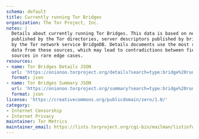 ```yaml
---
schema: default
title: Currently running Tor Bridges
organization: The Tor Project, Inc.
notes: |
  Details about currently running Tor Bridges. This data is based on network statuses
  published by the Tor directories, server descriptors published by bridges, and data published
  by the Tor network service BridgeDB. Details documents use the most recently published
  data from these sources, which may lead to contradictions between fields based on different
  sources in rare edge cases.
resources:
- name: Tor Bridges Details JSON
  url: 'https://onionoo.torproject.org/details?search=type:bridge%20running:true'
  format: json
- name: Tor Bridges Summary JSON
  url: 'https://onionoo.torproject.org/summary?search=type:bridge%20running:true'
  format: json
license: 'https://creativecommons.org/publicdomain/zero/1.0/'
category:
- Internet Censorship
- Internet Privacy
maintainer: Tor Metrics
maintainer_email: https://lists.torproject.org/cgi-bin/mailman/listinfo/network-health
---
```

